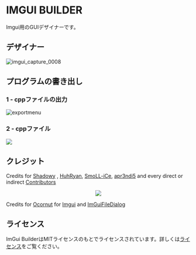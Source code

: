 # IMGUI BUILDER

Imgui用のGUIデザイナーです。

## デザイナー
![imgui_capture_0008](https://cdn.discordapp.com/attachments/729202164504854628/835722472300216381/EkL341h9n3.gif)

## プログラムの書き出し

### 1 - cppファイルの出力

![exportmenu](https://cdn.discordapp.com/attachments/729202164504854628/835722424926076988/T6mCOMXBWu.gif)

 ### 2 - cppファイル

![](https://i.imgur.com/BbnjqXu.gif)

## クレジット 
Credits for [Shadowy](https://github.com/SrShadowy) , [HuhRyan](https://github.com/zimzika), [SmoLL-iCe](https://github.com/SmoLL-iCe), [apr3ndi5](https://github.com/apr3ndi5) and every direct or indirect [Contributors](https://github.com/Code-Building/ImGuiBuilder/graphs/contributors)

<p align="center"><a href="https://codebuilding.org/" alt="CB" rel="nofollow"><img align="center" src="https://i.imgur.com/4N0nVcg.png" style="max-width:100%;"></a></p>

Credits for [Ocornut](https://github.com/ocornut) for [Imgui](https://github.com/ocornut/imgui)
and [ImGuiFileDialog](https://github.com/aiekick/ImGuiFileDialog/tree/d331d139ecd026ef45f2ba03175182e29f6aef56)
## ライセンス

ImGui BuilderはMITライセンスのもとでライセンスされています。詳しくは[ライセンス](https://github.com/Code-Building/ImGuiBuilder/blob/main/LICENSE)をご覧ください。

